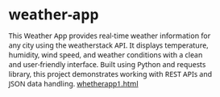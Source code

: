 # weather-app
This Weather App provides real-time weather information for any city using the weatherstack API. It displays temperature, humidity, wind speed, and weather conditions with a clean and user-friendly interface. Built using Python and requests library, this project demonstrates working with REST APIs and JSON data handling.
[whetherapp1.html](https://github.com/user-attachments/files/23142132/whetherapp1.html)
<!DOCTYPE html>
<html lang="en">
<head>
    <meta charset="UTF-8">
    <meta name="viewport" content="width=device-width, initial-scale=1.0">
    <title>Weather App - Gopal Singh</title>
    <link rel="stylesheet" href="https://cdnjs.cloudflare.com/ajax/libs/font-awesome/6.4.0/css/all.min.css">
    <style>
        * {
            margin: 0;
            padding: 0;
            box-sizing: border-box;
            font-family: 'Segoe UI', Tahoma, Geneva, Verdana, sans-serif;
        }
        
        body {
            background: linear-gradient(135deg, #1e3c72, #2a5298);
            min-height: 100vh;
            display: flex;
            justify-content: center;
            align-items: center;
            padding: 20px;
        }
        
        .container {
            width: 100%;
            max-width: 500px;
            background: rgba(255, 255, 255, 0.1);
            backdrop-filter: blur(10px);
            border-radius: 20px;
            box-shadow: 0 10px 30px rgba(0, 0, 0, 0.3);
            overflow: hidden;
            border: 1px solid rgba(255, 255, 255, 0.2);
        }
        
        .header {
            background: rgba(0, 0, 0, 0.2);
            padding: 20px;
            text-align: center;
            color: white;
        }
        
        .header h1 {
            font-size: 28px;
            margin-bottom: 5px;
            display: flex;
            align-items: center;
            justify-content: center;
            gap: 10px;
        }
        
        .header p {
            font-size: 14px;
            opacity: 0.8;
        }
        
        .search-container {
            padding: 20px;
            display: flex;
            gap: 10px;
        }
        
        .search-container input {
            flex: 1;
            padding: 12px 20px;
            border: none;
            border-radius: 50px;
            background: rgba(255, 255, 255, 0.9);
            font-size: 16px;
            outline: none;
            box-shadow: 0 4px 10px rgba(0, 0, 0, 0.1);
        }
        
        .search-container button {
            padding: 12px 25px;
            border: none;
            border-radius: 50px;
            background: #ff7e5f;
            color: white;
            font-weight: bold;
            cursor: pointer;
            transition: all 0.3s ease;
            box-shadow: 0 4px 10px rgba(0, 0, 0, 0.2);
        }
        
        .search-container button:hover {
            background: #ff9a8b;
            transform: translateY(-2px);
        }
        
        .weather-info {
            padding: 20px;
            color: white;
            text-align: center;
        }
        
        .weather-icon {
            width: 120px;
            height: 120px;
            margin: 0 auto 15px;
            background: rgba(255, 255, 255, 0.1);
            border-radius: 50%;
            display: flex;
            align-items: center;
            justify-content: center;
            font-size: 60px;
        }
        
        .temperature {
            font-size: 48px;
            font-weight: bold;
            margin-bottom: 10px;
        }
        
        .description {
            font-size: 22px;
            margin-bottom: 20px;
            text-transform: capitalize;
        }
        
        .details {
            display: grid;
            grid-template-columns: 1fr 1fr;
            gap: 15px;
            margin-top: 20px;
        }
        
        .detail-card {
            background: rgba(255, 255, 255, 0.1);
            border-radius: 15px;
            padding: 15px;
            display: flex;
            flex-direction: column;
            align-items: center;
            gap: 8px;
            transition: transform 0.3s ease;
        }
        
        .detail-card:hover {
            transform: translateY(-5px);
            background: rgba(255, 255, 255, 0.15);
        }
        
        .detail-card i {
            font-size: 24px;
            color: #ffcc5c;
        }
        
        .detail-card .label {
            font-size: 14px;
            opacity: 0.8;
        }
        
        .detail-card .value {
            font-size: 18px;
            font-weight: bold;
        }
        
        .loading {
            display: none;
            text-align: center;
            padding: 20px;
            color: white;
        }
        
        .loading i {
            font-size: 30px;
            animation: spin 1s linear infinite;
        }
        
        @keyframes spin {
            0% { transform: rotate(0deg); }
            100% { transform: rotate(360deg); }
        }
        
        .error {
            display: none;
            text-align: center;
            padding: 20px;
            color: #ff6b6b;
            background: rgba(255, 107, 107, 0.1);
            margin: 20px;
            border-radius: 10px;
        }
        
        .footer {
            text-align: center;
            padding: 15px;
            color: rgba(255, 255, 255, 0.6);
            font-size: 12px;
            border-top: 1px solid rgba(255, 255, 255, 0.1);
        }
        
        @media (max-width: 500px) {
            .container {
                border-radius: 15px;
            }
            
            .header h1 {
                font-size: 24px;
            }
            
            .temperature {
                font-size: 40px;
            }
            
            .details {
                grid-template-columns: 1fr;
            }
        }
    </style>
</head>
<body>
    <div class="container">
        <div class="header">
            <h1><i class="fas fa-cloud-sun"></i> Gopal's Weather App</h1>
            <p>Get real-time weather information for any city</p>
        </div>
        
        <div class="search-container">
            <input type="text" id="cityInput" placeholder="Enter city name...">
            <button onclick="getWeatherData()">Search <i class="fas fa-search"></i></button>
        </div>
        
        <div class="loading" id="loading">
            <i class="fas fa-spinner"></i>
            <p>Loading weather data...</p>
        </div>
        
        <div class="error" id="error">
            <i class="fas fa-exclamation-triangle"></i>
            <p id="errorMessage">City not found. Please try again.</p>
        </div>
        
        <div class="weather-info" id="weatherInfo">
            <div class="weather-icon">
                <i class="fas fa-sun" id="weatherIcon"></i>
            </div>
            <div class="temperature" id="temperature">--°C</div>
            <div class="description" id="description">--</div>
            
            <div class="details">
                <div class="detail-card">
                    <i class="fas fa-temperature-low"></i>
                    <div class="label">Feels Like</div>
                    <div class="value" id="feelsLike">--°C</div>
                </div>
                <div class="detail-card">
                    <i class="fas fa-wind"></i>
                    <div class="label">Wind Speed</div>
                    <div class="value" id="windSpeed">-- km/h</div>
                </div>
                <div class="detail-card">
                    <i class="fas fa-compass"></i>
                    <div class="label">Wind Direction</div>
                    <div class="value" id="windDirection">--</div>
                </div>
                <div class="detail-card">
                    <i class="fas fa-map-marker-alt"></i>
                    <div class="label">Location</div>
                    <div class="value" id="location">--</div>
                </div>
            </div>
        </div>
        
        <div class="footer">
            <p>Created by Gopal Singh | Weather data provided by Weatherstack</p>
        </div>
    </div>

    <script>
        const cityInput = document.getElementById('cityInput');
        const weatherInfo = document.getElementById('weatherInfo');
        const loading = document.getElementById('loading');
        const error = document.getElementById('error');
        const errorMessage = document.getElementById('errorMessage');
        
        // Elements to update
        const temperature = document.getElementById('temperature');
        const feelsLike = document.getElementById('feelsLike');
        const windSpeed = document.getElementById('windSpeed');
        const windDirection = document.getElementById('windDirection');
        const description = document.getElementById('description');
        const weatherIcon = document.getElementById('weatherIcon');
        const locationElement = document.getElementById('location');
        
        // Allow Enter key to trigger search
        cityInput.addEventListener('keypress', function(e) {
            if (e.key === 'Enter') {
                getWeatherData();
            }
        });
        
        async function getWeatherData() {
            const city = cityInput.value.trim();
            
            if (!city) {
                showError("Please enter a city name");
                return;
            }
            
            // Show loading, hide other sections
            loading.style.display = 'block';
            weatherInfo.style.display = 'none';
            error.style.display = 'none';
            
            try {
                const apiKey = "8475e560f4782349c431c9d80bf43f0b";
                const apiUrl = `http://api.weatherstack.com/current?access_key=${apiKey}&query=${city}`;
                
                const response = await fetch(apiUrl);
                const data = await response.json();
                
                if (data.success === false) {
                    throw new Error(data.error.info || "City not found");
                }
                
                // Update UI with weather data
                updateWeatherUI(data);
                
                // Show weather info, hide loading
                weatherInfo.style.display = 'block';
                loading.style.display = 'none';
                
            } catch (err) {
                showError(err.message);
                loading.style.display = 'none';
            }
        }
        
        function updateWeatherUI(data) {
            const current = data.current;
            const location = data.location;
            
            temperature.textContent = `${current.temperature}°C`;
            feelsLike.textContent = `${current.feelslike}°C`;
            windSpeed.textContent = `${current.wind_speed} km/h`;
            windDirection.textContent = current.wind_dir;
            description.textContent = current.weather_descriptions[0];
            locationElement.textContent = `${location.name}, ${location.country}`;
            
            // Update weather icon based on weather code
            updateWeatherIcon(current.weather_code);
        }
        
        function updateWeatherIcon(weatherCode) {
            // Map weather codes to Font Awesome icons
            const iconMap = {
                '113': 'fas fa-sun', // Sunny
                '116': 'fas fa-cloud-sun', // Partly cloudy
                '119': 'fas fa-cloud', // Cloudy
                '122': 'fas fa-cloud', // Overcast
                '143': 'fas fa-smog', // Mist
                '176': 'fas fa-cloud-rain', // Patchy rain
                '179': 'fas fa-cloud-snow', // Patchy snow
                '182': 'fas fa-cloud-meatball', // Patchy sleet
                '185': 'fas fa-cloud-rain', // Patchy freezing drizzle
                '200': 'fas fa-bolt', // Thundery outbreaks
                '227': 'fas fa-wind', // Blowing snow
                '230': 'fas fa-snowflake', // Blizzard
                '248': 'fas fa-smog', // Fog
                '260': 'fas fa-smog', // Freezing fog
                '263': 'fas fa-cloud-rain', // Patchy light drizzle
                '266': 'fas fa-cloud-rain', // Light drizzle
                '281': 'fas fa-cloud-rain', // Freezing drizzle
                '284': 'fas fa-cloud-rain', // Heavy freezing drizzle
                '293': 'fas fa-cloud-rain', // Patchy light rain
                '296': 'fas fa-cloud-rain', // Light rain
                '299': 'fas fa-cloud-rain', // Moderate rain
                '302': 'fas fa-cloud-rain', // Heavy rain
                '305': 'fas fa-cloud-rain', // Light freezing rain
                '308': 'fas fa-cloud-rain', // Heavy freezing rain
                '311': 'fas fa-cloud-rain', // Light sleet
                '314': 'fas fa-cloud-rain', // Moderate/heavy sleet
                '317': 'fas fa-cloud-rain', // Light snow
                '320': 'fas fa-snowflake', // Moderate/heavy snow
                '323': 'fas fa-snowflake', // Patchy light snow
                '326': 'fas fa-snowflake', // Light snow
                '329': 'fas fa-snowflake', // Patchy moderate snow
                '332': 'fas fa-snowflake', // Moderate snow
                '335': 'fas fa-snowflake', // Patchy heavy snow
                '338': 'fas fa-snowflake', // Heavy snow
                '350': 'fas fa-cloud-meatball', // Ice pellets
                '353': 'fas fa-cloud-rain', // Light rain shower
                '356': 'fas fa-cloud-rain', // Moderate/heavy rain shower
                '359': 'fas fa-cloud-rain', // Torrential rain shower
                '362': 'fas fa-cloud-meatball', // Light sleet showers
                '365': 'fas fa-cloud-meatball', // Moderate/heavy sleet showers
                '368': 'fas fa-snowflake', // Light snow showers
                '371': 'fas fa-snowflake', // Moderate/heavy snow showers
                '374': 'fas fa-cloud-meatball', // Light showers of ice pellets
                '377': 'fas fa-cloud-meatball', // Moderate/heavy showers of ice pellets
                '386': 'fas fa-bolt', // Patchy light rain with thunder
                '389': 'fas fa-bolt', // Moderate/heavy rain with thunder
                '392': 'fas fa-bolt', // Patchy light snow with thunder
                '395': 'fas fa-bolt' // Moderate/heavy snow with thunder
            };
            
            const iconClass = iconMap[weatherCode] || 'fas fa-cloud';
            weatherIcon.className = iconClass;
        }
        
        function showError(message) {
            errorMessage.textContent = message;
            error.style.display = 'block';
            weatherInfo.style.display = 'none';
        }
        
        // Initialize with a default city
        window.onload = function() {
            cityInput.value = "New Delhi";
            getWeatherData();
        };
    </script>
</body>
</html>
